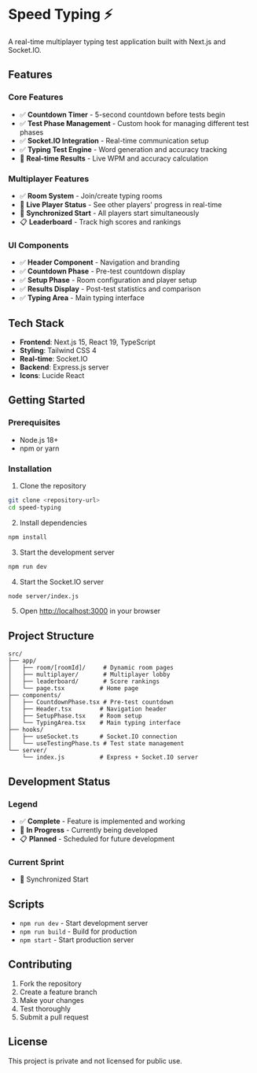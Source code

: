 # Speed Typing ⚡

A real-time multiplayer typing test application built with Next.js and Socket.IO.

## Features

### Core Features

- ✅ **Countdown Timer** - 5-second countdown before tests begin
- ✅ **Test Phase Management** - Custom hook for managing different test phases
- ✅ **Socket.IO Integration** - Real-time communication setup
- ✅ **Typing Test Engine** - Word generation and accuracy tracking
- 🚧 **Real-time Results** - Live WPM and accuracy calculation

### Multiplayer Features

- ✅ **Room System** - Join/create typing rooms
- 🚧 **Live Player Status** - See other players' progress in real-time
- 🚧 **Synchronized Start** - All players start simultaneously
- 📋 **Leaderboard** - Track high scores and rankings

### UI Components

- ✅ **Header Component** - Navigation and branding
- ✅ **Countdown Phase** - Pre-test countdown display
- ✅ **Setup Phase** - Room configuration and player setup
- ✅ **Results Display** - Post-test statistics and comparison
- ✅ **Typing Area** - Main typing interface

## Tech Stack

- **Frontend**: Next.js 15, React 19, TypeScript
- **Styling**: Tailwind CSS 4
- **Real-time**: Socket.IO
- **Backend**: Express.js server
- **Icons**: Lucide React

## Getting Started

### Prerequisites

- Node.js 18+
- npm or yarn

### Installation

1. Clone the repository

```bash
git clone <repository-url>
cd speed-typing
```

2. Install dependencies

```bash
npm install
```

3. Start the development server

```bash
npm run dev
```

4. Start the Socket.IO server

```bash
node server/index.js
```

5. Open [http://localhost:3000](http://localhost:3000) in your browser

## Project Structure

```
src/
├── app/
│   ├── room/[roomId]/     # Dynamic room pages
│   ├── multiplayer/       # Multiplayer lobby
│   ├── leaderboard/       # Score rankings
│   └── page.tsx          # Home page
├── components/
│   ├── CountdownPhase.tsx # Pre-test countdown
│   ├── Header.tsx        # Navigation header
│   ├── SetupPhase.tsx    # Room setup
│   └── TypingArea.tsx    # Main typing interface
├── hooks/
│   ├── useSocket.ts      # Socket.IO connection
│   └── useTestingPhase.ts # Test state management
└── server/
    └── index.js          # Express + Socket.IO server
```

## Development Status

### Legend

- ✅ **Complete** - Feature is implemented and working
- 🚧 **In Progress** - Currently being developed
- 📋 **Planned** - Scheduled for future development

### Current Sprint

- 🚧 Synchronized Start

## Scripts

- `npm run dev` - Start development server
- `npm run build` - Build for production
- `npm start` - Start production server

## Contributing

1. Fork the repository
2. Create a feature branch
3. Make your changes
4. Test thoroughly
5. Submit a pull request

## License

This project is private and not licensed for public use.
